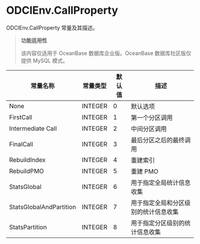ODCIEnv.CallProperty 
=========================================

ODCIEnv.CallProperty 常量及其描述。


>**功能适用性**
>
>该内容仅适用于 OceanBase 数据库企业版。OceanBase 数据库社区版仅提供 MySQL 模式。


|          常量名称           |  常量类型   | 默认值 |         描述         |
|-------------------------|---------|-----|--------------------|
| None                    | INTEGER | 0   | 默认选项               |
| FirstCall               | INTEGER | 1   | 第一个分区调用            |
| Intermediate Call       | INTEGER | 2   | 中间分区调用             |
| FinalCall               | INTEGER | 3   | 最后分区之后的最终调用        |
| RebuildIndex            | INTEGER | 4   | 重建索引               |
| RebuildPMO              | INTEGER | 5   | 重建 PMO             |
| StatsGlobal             | INTEGER | 6   | 用于指定全局统计信息收集       |
| StatsGlobalAndPartition | INTEGER | 7   | 用于指定全局和分区级别的统计信息收集 |
| StatsPartition          | INTEGER | 8   | 用于指定分区级别的统计信息收集    |



